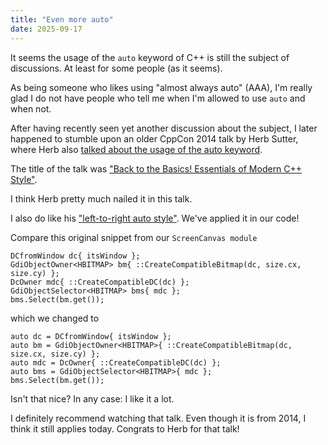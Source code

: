 ```yaml
---
title: "Even more auto"
date: 2025-09-17
---
```


It seems the usage of the `auto` keyword of C++ is still the subject of discussions. At least for some people (as it seems).

As being someone who likes using "almost always auto" (AAA), I'm really glad I do not have people who tell me when I'm allowed to use `auto` and when not.

After having recently seen yet another discussion about the subject, I later happened to stumble upon an older CppCon 2014 talk by Herb Sutter, where Herb also [talked about the usage of the auto keyword](https://youtu.be/xnqTKD8uD64?t=1709).

The title of the talk was ["Back to the Basics! Essentials of Modern C++ Style"](https://www.youtube.com/watch?v=xnqTKD8uD64).

I think Herb pretty much nailed it in this talk.

I also do like his ["left-to-right auto style"](https://youtu.be/xnqTKD8uD64?t=2458). We've applied it in our code!

Compare this original snippet from our `ScreenCanvas module`

    DCfromWindow dc{ itsWindow };
    GdiObjectOwner<HBITMAP> bm{ ::CreateCompatibleBitmap(dc, size.cx, size.cy) };
    DcOwner mdc{ ::CreateCompatibleDC(dc) };
    GdiObjectSelector<HBITMAP> bms{ mdc };
    bms.Select(bm.get());

which we changed to

    auto dc = DCfromWindow{ itsWindow };
    auto bm = GdiObjectOwner<HBITMAP>{ ::CreateCompatibleBitmap(dc, size.cx, size.cy) };
    auto mdc = DcOwner{ ::CreateCompatibleDC(dc) };
    auto bms = GdiObjectSelector<HBITMAP>{ mdc };
    bms.Select(bm.get());

Isn't that nice? In any case: I like it a lot.

I definitely recommend watching that talk. Even though it is from 2014, I think it still applies today. Congrats to Herb for that talk!

